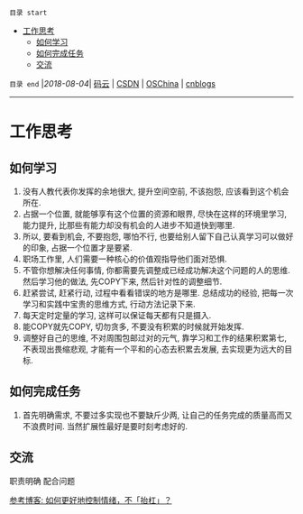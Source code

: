 `目录 start`
 
- [工作思考](#工作思考)
    - [如何学习](#如何学习)
    - [如何完成任务](#如何完成任务)
    - [交流](#交流)

`目录 end` |_2018-08-04_| [码云](https://gitee.com/gin9) | [CSDN](http://blog.csdn.net/kcp606) | [OSChina](https://my.oschina.net/kcp1104) | [cnblogs](http://www.cnblogs.com/kuangcp)
****************************************
# 工作思考

## 如何学习
1. 没有人教代表你发挥的余地很大, 提升空间空前, 不该抱怨, 应该看到这个机会所在. 
2. 占据一个位置, 就能够享有这个位置的资源和眼界, 尽快在这样的环境里学习, 能力提升, 比那些有能力却没有机会的人进步不知道快到哪里.
3. 所以, 要看到机会, 不要抱怨, 哪怕不行, 也要给别人留下自己认真学习可以做好的印象, 占据一个位置才是要紧. 
4. 职场工作里, 人们需要一种核心的价值观指导他们面对恐惧. 
5. 不管你想解决任何事情, 你都需要先调整成已经成功解决这个问题的人的思维. 然后学习他的做法, 先COPY下来, 然后针对性的调整细节. 
6. 赶紧尝试, 赶紧行动, 过程中看看错误的地方是哪里. 总结成功的经验, 把每一次学习和实践中宝贵的思维方式, 行动方法记录下来. 
7. 每天定时定量的学习, 这样可以保证每天都有只是摄入. 
8. 能COPY就先COPY, 切勿贪多, 不要没有积累的时候就开始发挥. 
9. 调整好自己的思维, 不对周围包邮过对的元气, 靠学习和工作的结果积累第七, 不表现出畏缩悲观, 才能有一个平和的心态去积累去发展, 去实现更为远大的目标. 

## 如何完成任务
1. 首先明确需求, 不要过多实现也不要缺斤少两, 让自己的任务完成的质量高而又不浪费时间. 当然扩展性最好是要时刻考虑好的. 


## 交流

职责明确 配合问题 

[参考博客: 如何更好地控制情绪，不「抬杠」？](https://www.zhihu.com/question/27306335)

